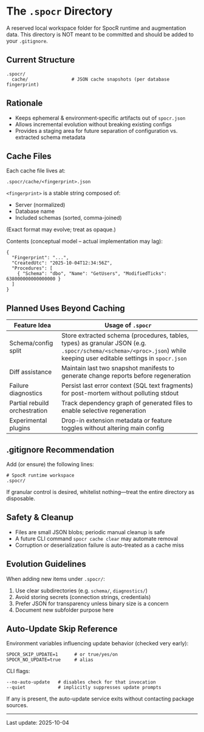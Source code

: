 # The `.spocr` Directory

A reserved local workspace folder for SpocR runtime and augmentation data. This directory is NOT meant to be committed and should be added to your `.gitignore`.

## Current Structure

```
.spocr/
  cache/                # JSON cache snapshots (per database fingerprint)
```

## Rationale

- Keeps ephemeral & environment‑specific artifacts out of `spocr.json`
- Allows incremental evolution without breaking existing configs
- Provides a staging area for future separation of configuration vs. extracted schema metadata

## Cache Files

Each cache file lives at:

```
.spocr/cache/<fingerprint>.json
```

`<fingerprint>` is a stable string composed of:

- Server (normalized)
- Database name
- Included schemas (sorted, comma-joined)

(Exact format may evolve; treat as opaque.)

Contents (conceptual model – actual implementation may lag):

```jsonc
{
  "Fingerprint": "...",
  "CreatedUtc": "2025-10-04T12:34:56Z",
  "Procedures": [
    { "Schema": "dbo", "Name": "GetUsers", "ModifiedTicks": 638000000000000000 }
  ]
}
```

## Planned Uses Beyond Caching

| Feature Idea                  | Usage of `.spocr`                                                                                                                                                    |
| ----------------------------- | -------------------------------------------------------------------------------------------------------------------------------------------------------------------- |
| Schema/config split           | Store extracted schema (procedures, tables, types) as granular JSON (e.g. `.spocr/schema/<schema>/<proc>.json`) while keeping user editable settings in `spocr.json` |
| Diff assistance               | Maintain last two snapshot manifests to generate change reports before regeneration                                                                                  |
| Failure diagnostics           | Persist last error context (SQL text fragments) for post-mortem without polluting stdout                                                                             |
| Partial rebuild orchestration | Track dependency graph of generated files to enable selective regeneration                                                                                           |
| Experimental plugins          | Drop-in extension metadata or feature toggles without altering main config                                                                                           |

## .gitignore Recommendation

Add (or ensure) the following lines:

```
# SpocR runtime workspace
.spocr/
```

If granular control is desired, whitelist nothing—treat the entire directory as disposable.

## Safety & Cleanup

- Files are small JSON blobs; periodic manual cleanup is safe
- A future CLI command `spocr cache clear` may automate removal
- Corruption or deserialization failure is auto-treated as a cache miss

## Evolution Guidelines

When adding new items under `.spocr/`:

1. Use clear subdirectories (e.g. `schema/`, `diagnostics/`)
2. Avoid storing secrets (connection strings, credentials)
3. Prefer JSON for transparency unless binary size is a concern
4. Document new subfolder purpose here

## Auto-Update Skip Reference

Environment variables influencing update behavior (checked very early):

```
SPOCR_SKIP_UPDATE=1      # or true/yes/on
SPOCR_NO_UPDATE=true     # alias
```

CLI flags:

```
--no-auto-update   # disables check for that invocation
--quiet            # implicitly suppresses update prompts
```

If any is present, the auto-update service exits without contacting package sources.

---

Last update: 2025-10-04
